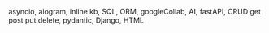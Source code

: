 asyncio, aiogram, inline kb, SQL, ORM, googleCollab, AI, fastAPI, CRUD get post put delete, pydantic, Django, HTML 
